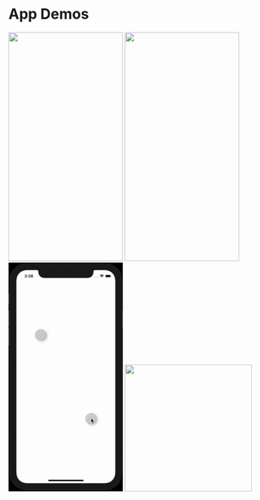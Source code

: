 # App Demos 

<img src="/CCCommunitiesDemo.gif" width="225" height="451">
<img src="/JuiceboxDemo.gif" width="225" height="451">
<img src="/CirclesDemo.gif" width="225" height="451">
<img src="/PingDemo.gif" width="250" height="250">
